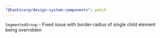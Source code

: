 ```yaml
---
"@hashicorp/design-system-components": patch
---
```


`SegmentedGroup` - Fixed issue with border-radius of single child element being overridden
